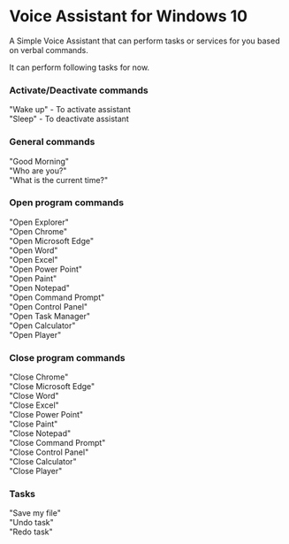 # Voice Assistant for Windows 10

A Simple Voice Assistant that can perform tasks or services for you based on verbal commands.

It can perform following tasks for now.

<h3>Activate/Deactivate commands</h3>
"Wake up" - To activate assistant<br>
"Sleep" - To deactivate assistant

<h3>General commands</h3>
"Good Morning"<br>
"Who are you?"<br>
"What is the current time?"

<h3>Open program commands</h3>
"Open Explorer"<br>
"Open Chrome"<br>
"Open Microsoft Edge"<br>
"Open Word"<br>
"Open Excel"<br>
"Open Power Point"<br>
"Open Paint"<br>
"Open Notepad"<br>
"Open Command Prompt"<br>
"Open Control Panel"<br>
"Open Task Manager"<br>
"Open Calculator"<br>
"Open Player"

<h3>Close program commands</h3>
"Close Chrome"<br>
"Close Microsoft Edge"<br>
"Close Word"<br>
"Close Excel"<br>
"Close Power Point"<br>
"Close Paint"<br>
"Close Notepad"<br>
"Close Command Prompt"<br>
"Close Control Panel"<br>
"Close Calculator"<br>
"Close Player"

<h3>Tasks</h3>
"Save my file"<br>
"Undo task"<br>
"Redo task"
